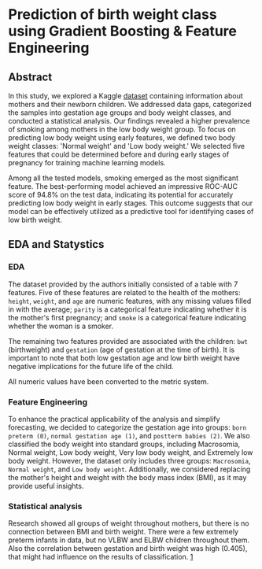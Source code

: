 # Prediction of birth weight class using Gradient Boosting &amp; Feature Engineering
## Abstract
In this study, we explored a Kaggle [dataset](https://www.kaggle.com/datasets/debjeetdas/babies-birth-weight) containing information about mothers and their newborn children. We addressed data gaps, categorized the samples into gestation age groups and body weight classes, and conducted a statistical analysis. Our findings revealed a higher prevalence of smoking among mothers in the low body weight group. To focus on predicting low body weight using early features, we defined two body weight classes: 'Normal weight' and 'Low body weight.' We selected five features that could be determined before and during early stages of pregnancy for training machine learning models.

Among all the tested models, smoking emerged as the most significant feature. The best-performing model achieved an impressive ROC-AUC score of 94.8% on the test data, indicating its potential for accurately predicting low body weight in early stages. This outcome suggests that our model can be effectively utilized as a predictive tool for identifying cases of low birth weight.

## EDA and Statystics
### EDA
The dataset provided by the authors initially consisted of a table with 7 features. Five of these features are related to the health of the mothers: `height`, `weight`, and `age` are numeric features, with any missing values filled in with the average; `parity` is a categorical feature indicating whether it is the mother's first pregnancy; and `smoke` is a categorical feature indicating whether the woman is a smoker.

The remaining two features provided are associated with the children: `bwt` (birthweight) and `gestation` (age of gestation at the time of birth). It is important to note that both low gestation age and low birth weight have negative implications for the future life of the child.

All numeric values have been converted to the metric system.

### Feature Engineering
To enhance the practical applicability of the analysis and simplify forecasting, we decided to categorize the gestation age into groups: `born preterm (0)`, `normal gestation age (1)`, and `postterm babies (2)`. We also classified the body weight into standard groups, including Macrosomia, Normal weight, Low body weight, Very low body weight, and Extremely low body weight. However, the dataset only includes three groups: `Macrosomia`, `Normal weight`, and `Low body weight`. Additionally, we considered replacing the mother's height and weight with the body mass index (BMI), as it may provide useful insights.

### Statistical analysis
Research showed all groups of weight throughout mothers, but there is no connection between BMI and birth
weight. There were a few extremely preterm infants in data, but no VLBW and ELBW children throughout them.
Also the correlation between gestation and birth weight was high (0.405), that might had influence on the
results of classification. [1]()
